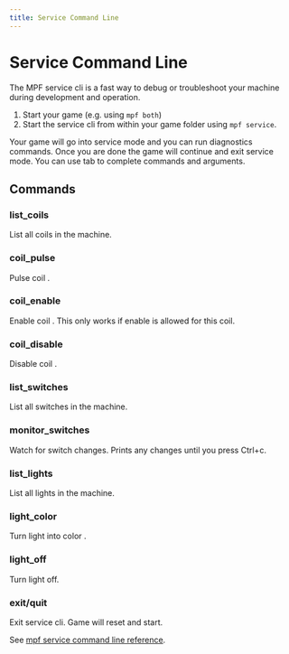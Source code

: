 ```yaml
---
title: Service Command Line
---
```


# Service Command Line


The MPF service cli is a fast way to debug or troubleshoot your machine
during development and operation.

1.  Start your game (e.g. using `mpf both`)
2.  Start the service cli from within your game folder using
    `mpf service`.

Your game will go into service mode and you can run diagnostics
commands. Once you are done the game will continue and exit service
mode. You can use tab to complete commands and arguments.

## Commands

### list_coils

List all coils in the machine.

### coil_pulse <name>

Pulse coil <name>.

### coil_enable <name>

Enable coil <name>. This only works if enable is allowed for this
coil.

### coil_disable <name>

Disable coil <name>.

### list_switches

List all switches in the machine.

### monitor_switches

Watch for switch changes. Prints any changes until you press Ctrl+c.

### list_lights

List all lights in the machine.

### light_color <name> <color>

Turn light <name> into color <color>.

### light_off <name>

Turn light <name> off.

### exit/quit

Exit service cli. Game will reset and start.

See
[mpf service command line reference](../running/commands/service.md).

